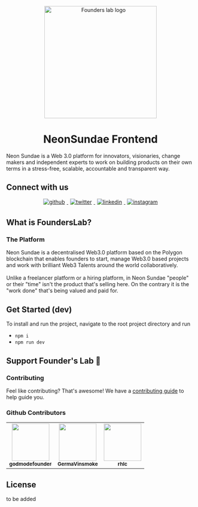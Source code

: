 <p align="center">
  <a href="https://www.founderslab.xyz/"><img src="https://uploads-ssl.webflow.com/6352290f8acf0d92bf4431c4/635705e6f3289c4c19c9f272_Neon%2520Sundae_Final%2520Logo%2520File-p-500.png" width="300" height="300" alt="Founders lab logo"/></a>
</p>

<h1 align="center">NeonSundae Frontend</h1>
Neon Sundae is a Web 3.0 platform for innovators, visionaries, change makers and independent experts to work on building products on their own terms in a stress-free, scalable, accountable and transparent way.

## Connect with us

<div align="center">
   <a href="https://github.com/Neon-Sundae" target="_blank">
      <img src="https://img.shields.io/badge/github-%2324292e.svg?&amp;style=for-the-badge&amp;logo=github&amp;logoColor=white" alt="github" style="margin: 0 5px 5px 5px;">
   </a>
   <a href="https://twitter.com/NeonSundae" target="_blank">
      <img src="https://img.shields.io/badge/twitter-%2300acee.svg?&amp;style=for-the-badge&amp;logo=twitter&amp;logoColor=white" alt="twitter" style="margin: 0 5px 5px 5px;">
   </a>
   <a href="https://www.linkedin.com/company/neonsundae/" target="_blank">
      <img src="https://img.shields.io/badge/linkedin-%231E77B5.svg?&amp;style=for-the-badge&amp;logo=linkedin&amp;logoColor=white" alt="linkedin" style="margin: 0 5px 5px 5px;">
   </a>
   <a href="https://www.instagram.com/neon.sundae/" target="_blank">
      <img src="https://img.shields.io/badge/instagram-%23000000.svg?&amp;style=for-the-badge&amp;logo=instagram&amp;logoColor=white" alt="instagram" style="margin: 0 5px 5px 5px;">
   </a>
</div>

## What is FoundersLab?

### The Platform

Neon Sundae is a decentralised Web3.0 platform based on the Polygon blockchain that enables founders to start, manage Web3.0 based projects and work with brilliant Web3 Talents around the world collaboratively. <br /> <br /> Unlike a freelancer platform or a hiring platform, in Neon Sundae "people" or their "time" isn't the product that's selling here. On the contrary it is the "work done" that's being valued and paid for.

## Get Started (dev)

To install and run the project, navigate to the root project directory and run

- `npm i`
- `npm run dev`

## Support Founder's Lab 💖

### Contributing

Feel like contributing? That's awesome! We have a
[contributing guide](./CONTRIBUTING.md) to help guide you.

### Github Contributors

<table>
  <tr>
    <td align="center"><a href="https://github.com/godmodefounder"><img src="https://avatars.githubusercontent.com/u/102871252?v=4?s=100" width="100px;" alt=""/><br /><sub><b>godmodefounder</b></sub></a><br /></td>
    <td align="center"><a href="https://github.com/GermaVinsmoke"><img src="https://avatars.githubusercontent.com/u/32815509?v=4?s=100" width="100px;" alt=""/><br /><sub><b>GermaVinsmoke</b></sub></a><br /></td>
    <td align="center"><a href="https://github.com/rhlc"><img src="https://avatars.githubusercontent.com/u/13116007?v=4?s=100" width="100px;" alt=""/><br /><sub><b>rhlc</b></sub></a><br /></td>
  </tr>
 </table>

## License

to be added
